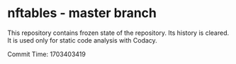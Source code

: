 # nftables - master branch

This repository contains frozen state of the repository.
Its history is cleared. It is used only for static code
analysis with Codacy.

Commit Time: 1703403419